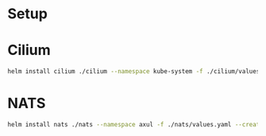 # Setup

# Cilium
```sh
helm install cilium ./cilium --namespace kube-system -f ./cilium/values.yaml --create-namespace
```


# NATS
```sh
helm install nats ./nats --namespace axul -f ./nats/values.yaml --create-namespace
```
